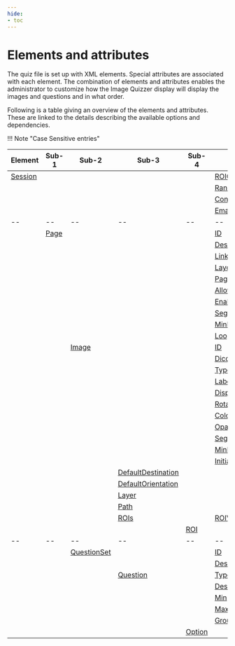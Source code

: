```yaml
---
hide:
- toc
---
```

# Elements and attributes

The quiz file is set up with XML elements. Special attributes are associated with 
each element. The combination of elements and attributes enables the administrator to customize
how the Image Quizzer display will display the images and questions and in what order.

Following is a table giving an overview of the elements and attributes.
These are linked to the details describing the available options and dependencies.


!!! Note "Case Sensitive entries"

|Element|Sub-1|Sub-2|Sub-3|Sub-4|Attribute|
|--|--|--|--|--|--|
|[Session](session/index.md)|||||[ROIColorFIle](session/roi_colorfile.md)|
||||||[RandomizePageGroups](session/randomize_page_groups.md)|
||||||[ContourVisibility](session/contour_visibility.md)|
||||||[EmailResultsTo](session/email.md)|
|--|--|--|--|--|--|
||[Page](page/index.md)||||[ID](page/id.md)|
||||||[Descriptor](page/descriptor.md)|
||||||[LinkViews](page/link_views.md)|
||||||[Layout](page/layout.md)|
||||||[PageGroup](page/pagegroup.md)|
||||||[AllowMultipleResponse](page/allow_multiple_response.md)|
||||||[EnableSegmentEditor](page/enable_segment_editor.md)|
||||||[SegmentRequiredOnAnyImage](page/segment_required_on_any_image.md)|
||||||[MinMarkupLinesRequiredOnAnyImage](page/min_markuplines_required_on_any_image.md)|
||||||[Loop](page/loop.md)|
|||[Image](image/index.md)|||[ID](image/id.md)|
||||||[DicomRead](image/dicom_read.md)|
||||||[Type](image/type.md)|
||||||[LabelMapID](image/labelmap_id.md)|
||||||[DisplayLabelMapID](image/display_labelmap_id.md)|
||||||[RotateToAcquisition](image/rotate_to_acquisition.md)|
||||||[ColorTable](image/color_table.md)|
||||||[Opacity](image/opacity.md)|
||||||[SegmentRequired](image/segment_required.md)|
||||||[MinMarkupLinesRequired](image/min_markuplines_required.md)|
||||||[InitialSliceOffset](image/initial_slice_offset.md)|
||||[DefaultDestination](image/default_destination.md)|||
||||[DefaultOrientation](image/default_orientation.md)|||
||||[Layer](image/layer.md)|||
||||[Path](image/path.md)|||
||||[ROIs](image/rois/index.md)||[ROIVisibilityCode](image/rois/roi_visibility_code.md)|
|||||[ROI](image/rois/roi.md)||
|--|--|--|--|--|--|
|||[QuestionSet](questionset/index.md)|||[ID](questionset/id.md)|
||||||[Descriptor](questionset/descriptor.md)|
||||[Question](questionset/question/index.md)||[Type](questionset/question/type.md)|
||||||[Descriptor](questionset/question/descriptor.md)|
||||||[Min](questionset/question/min.md)|
||||||[Max](questionset/question/max.md)|
||||||[GroupLayout](questionset/question/group_layout.md)|
|||||[Option](questionset/question/option.md)||

